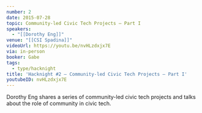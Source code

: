 ```yaml
---
number: 2
date: 2015-07-28
topic: Community-led Civic Tech Projects – Part I
speakers:
  - "[[Dorothy Eng]]"
venue: "[[CSI Spadina]]"
videoUrl: https://youtu.be/nvHLzdxjx7E
via: in-person
booker: Gabe
tags:
  - type/hacknight
title: 'Hacknight #2 – Community-led Civic Tech Projects – Part I'
youtubeID: nvHLzdxjx7E
---
```

Dorothy Eng shares a series of community-led civic tech projects and talks about the role of community in civic tech.